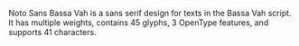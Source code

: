 Noto Sans Bassa Vah is a sans serif design for texts in the Bassa Vah script. It has multiple weights, contains 45 glyphs, 3 OpenType features, and supports 41 characters.